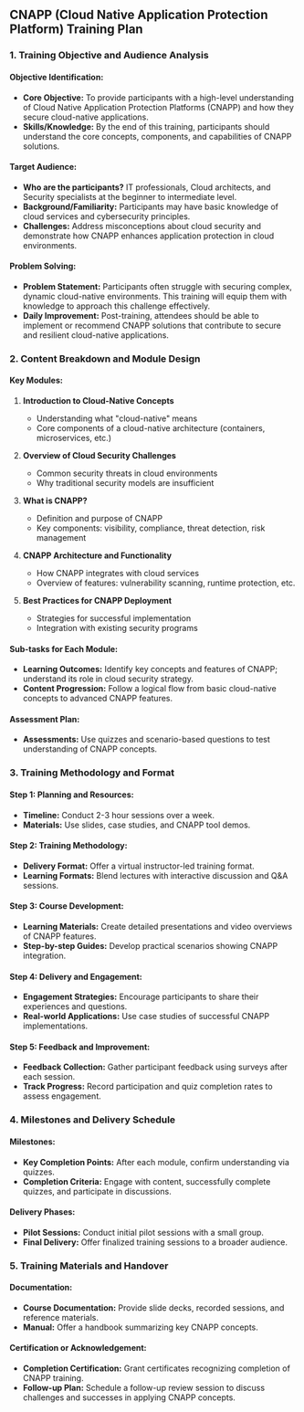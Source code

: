 ## CNAPP (Cloud Native Application Protection Platform) Training Plan

### 1. Training Objective and Audience Analysis
#### Objective Identification:
- **Core Objective:** To provide participants with a high-level understanding of Cloud Native Application Protection Platforms (CNAPP) and how they secure cloud-native applications.
- **Skills/Knowledge:** By the end of this training, participants should understand the core concepts, components, and capabilities of CNAPP solutions.

#### Target Audience:
- **Who are the participants?** IT professionals, Cloud architects, and Security specialists at the beginner to intermediate level.
- **Background/Familiarity:** Participants may have basic knowledge of cloud services and cybersecurity principles.
- **Challenges:** Address misconceptions about cloud security and demonstrate how CNAPP enhances application protection in cloud environments.

#### Problem Solving:
- **Problem Statement:** Participants often struggle with securing complex, dynamic cloud-native environments. This training will equip them with knowledge to approach this challenge effectively.
- **Daily Improvement:** Post-training, attendees should be able to implement or recommend CNAPP solutions that contribute to secure and resilient cloud-native applications.

### 2. Content Breakdown and Module Design
#### Key Modules:
1. **Introduction to Cloud-Native Concepts**
   - Understanding what "cloud-native" means
   - Core components of a cloud-native architecture (containers, microservices, etc.)

2. **Overview of Cloud Security Challenges**
   - Common security threats in cloud environments
   - Why traditional security models are insufficient

3. **What is CNAPP?**
   - Definition and purpose of CNAPP
   - Key components: visibility, compliance, threat detection, risk management

4. **CNAPP Architecture and Functionality**
   - How CNAPP integrates with cloud services
   - Overview of features: vulnerability scanning, runtime protection, etc.

5. **Best Practices for CNAPP Deployment**
   - Strategies for successful implementation
   - Integration with existing security programs

#### Sub-tasks for Each Module:
- **Learning Outcomes:** Identify key concepts and features of CNAPP; understand its role in cloud security strategy.
- **Content Progression:** Follow a logical flow from basic cloud-native concepts to advanced CNAPP features.

#### Assessment Plan:
- **Assessments:** Use quizzes and scenario-based questions to test understanding of CNAPP concepts.

### 3. Training Methodology and Format
#### Step 1: Planning and Resources:
- **Timeline:** Conduct 2-3 hour sessions over a week.
- **Materials:** Use slides, case studies, and CNAPP tool demos.

#### Step 2: Training Methodology:
- **Delivery Format:** Offer a virtual instructor-led training format.
- **Learning Formats:** Blend lectures with interactive discussion and Q&A sessions.

#### Step 3: Course Development:
- **Learning Materials:** Create detailed presentations and video overviews of CNAPP features.
- **Step-by-step Guides:** Develop practical scenarios showing CNAPP integration.

#### Step 4: Delivery and Engagement:
- **Engagement Strategies:** Encourage participants to share their experiences and questions.
- **Real-world Applications:** Use case studies of successful CNAPP implementations.

#### Step 5: Feedback and Improvement:
- **Feedback Collection:** Gather participant feedback using surveys after each session.
- **Track Progress:** Record participation and quiz completion rates to assess engagement.

### 4. Milestones and Delivery Schedule
#### Milestones:
- **Key Completion Points:** After each module, confirm understanding via quizzes.
- **Completion Criteria:** Engage with content, successfully complete quizzes, and participate in discussions.

#### Delivery Phases:
- **Pilot Sessions:** Conduct initial pilot sessions with a small group.
- **Final Delivery:** Offer finalized training sessions to a broader audience.

### 5. Training Materials and Handover
#### Documentation:
- **Course Documentation:** Provide slide decks, recorded sessions, and reference materials.
- **Manual:** Offer a handbook summarizing key CNAPP concepts.

#### Certification or Acknowledgement:
- **Completion Certification:** Grant certificates recognizing completion of CNAPP training.
- **Follow-up Plan:** Schedule a follow-up review session to discuss challenges and successes in applying CNAPP concepts.